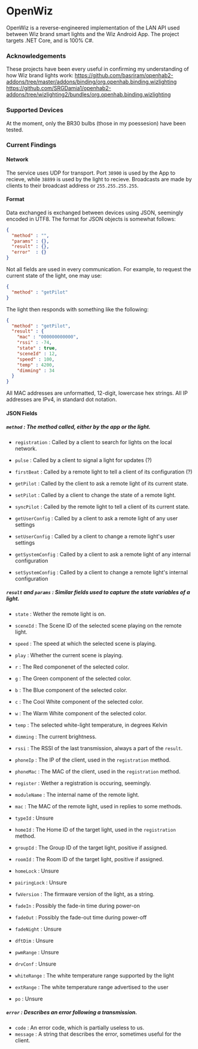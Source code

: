 # OpenWiz
OpenWiz is a reverse-engineered implementation of the LAN API used between Wiz brand smart lights and the Wiz Android App. The project targets .NET Core, and is 100% C#.
### Acknowledgements
These projects have been every useful in confirming my understanding of how Wiz brand lights work:
https://github.com/basriram/openhab2-addons/tree/master/addons/binding/org.openhab.binding.wizlighting
https://github.com/SRGDamia1/openhab2-addons/tree/wizlighting2/bundles/org.openhab.binding.wizlighting
### Supported Devices
At the moment, only the BR30 bulbs (those in my poessesion) have been tested.
### Current Findings
#### Network
The service uses UDP for transport. Port `38900` is used by the App to recieve, while `38899` is used by the light to recieve.
Broadcasts are made by clients to their broadcast address or `255.255.255.255`.
#### Format
Data exchanged is exchanged between devices using JSON, seemingly encoded in UTF8.
The format for JSON objects is somewhat follows:
```JSON
{
  "method" : "",
  "params" : {},
  "result" : {},
  "error"  : {}
}
```
Not all fields are used in every communication. For example, to request the current state of the light, one may use:
```JSON
{
  "method" : "getPilot"
}
```
The light then responds with something like the following:
```JSON
{
  "method" : "getPilot",
  "result" : {
    "mac" : "000000000000",
    "rssi" : -74,
    "state" : true,
    "sceneId" : 12,
    "speed" : 100,
    "temp" : 4200,
    "dimming" : 34
  }
}
```
All MAC addresses are unformatted, 12-digit, lowercase hex strings. All IP addresses are IPv4, in standard dot notation.
#### JSON Fields
##### `method` : The method called, either by the app or the light.
* `registration` : Called by a client to search for lights on the local network.
* `pulse` : Called by a client to signal a light for updates (?)
* `firstBeat` : Called by a remote light to tell a client of its configuration (?)

* `getPilot` : Called by the client to ask a remote light of its current state.
* `setPilot` : Called by a client to change the state of a remote light.
* `syncPilot` : Called by the remote light to tell a client of its current state.

*  `getUserConfig` : Called by a client to ask a remote light of any user settings
*  `setUserConfig` : Called by a client to change a remote light's user settings
*  `getSystemConfig` : Called by a client to ask a remote light of any internal configuration
*  `setSystemConfig` : Called by a client to change a remote light's internal configuration
##### `result` and `params` : Similar fields used to capture the state variables of a light.
* `state` : Wether the remote light is on.
* `sceneId` : The Scene ID of the selected scene playing on the remote light.
* `speed` : The speed at which the selected scene is playing.
* `play` : Whether the current scene is playing.
* `r` : The Red componenet of the selected color.
* `g` : The Green component of the selected color.
* `b` : The Blue component of the selected color.
* `c` : The Cool White component of the selected color.
* `w` : The Warm White component of the selected color.
* `temp` : The selected white-light temperature, in degrees Kelvin
* `dimming` : The current brightness.
* `rssi` : The RSSI of the last transmission, always a part of the `result`.

* `phoneIp` : The IP of the client, used in the `registration` method.
* `phoneMac` : The MAC of the client, used in the `registration` method.
* `register` : Wether a registration is occuring, seemingly.

* `moduleName` : The internal name of the remote light.
* `mac` : The MAC of the remote light, used in replies to some methods.
* `typeId` : Unsure
* `homeId` : The Home ID of the target light, used in the `registration` method.
* `groupId` : The Group ID of the target light, positive if assigned.
* `roomId` : The Room ID of the target light, positive if assigned.
* `homeLock` : Unsure
* `pairingLock` : Unsure
* `fwVersion` : The firmware version of the light, as a string.
* `fadeIn` : Possibly the fade-in time during power-on
* `fadeOut` : Possibly the fade-out time during power-off
* `fadeNight` : Unsure
* `dftDim` : Unsure
* `pwmRange` : Unsure
* `drvConf` : Unsure
* `whiteRange` : The white temperature range supported by the light
* `extRange` : The white temperature range advertised to the user
* `po` : Unsure
##### `error` : Describes an error following a transmission.
* `code` : An error code, which is partially useless to us.
* `message` : A string that describes the error, sometimes useful for the client.
